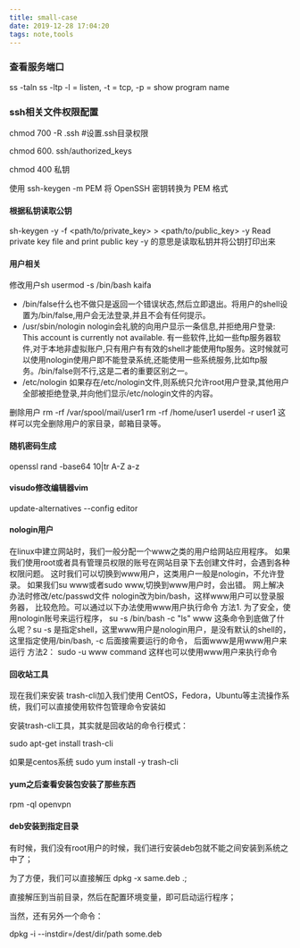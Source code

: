```yaml
---
title: small-case
date: 2019-12-28 17:04:20
tags: note,tools
---
```

### 查看服务端口

ss -taln
ss -ltp
-l = listen, -t = tcp, -p = show program name

### ssh相关文件权限配置

chmod 700 -R .ssh #设置.ssh目录权限

chmod 600. ssh/authorized_keys

chmod 400 私钥

使用 ssh-keygen -m PEM 将 OpenSSH 密钥转换为 PEM 格式

<!--more-->

#### 根据私钥读取公钥
sh-keygen -y -f <path/to/private_key> > <path/to/public_key>
-y Read private key file and print public key
-y 的意思是读取私钥并将公钥打印出来

#### 用户相关

修改用户sh
usermod -s /bin/bash kaifa
- /bin/false什么也不做只是返回一个错误状态,然后立即退出。将用户的shell设置为/bin/false,用户会无法登录,并且不会有任何提示。
- /usr/sbin/nologin
nologin会礼貌的向用户显示一条信息,并拒绝用户登录:
This account is currently not available.
有一些软件,比如一些ftp服务器软件,对于本地非虚拟账户,只有用户有有效的shell才能使用ftp服务。这时候就可以使用nologin使用户即不能登录系统,还能使用一些系统服务,比如ftp服务。/bin/false则不行,这是二者的重要区别之一。
- /etc/nologin
如果存在/etc/nologin文件,则系统只允许root用户登录,其他用户全部被拒绝登录,并向他们显示/etc/nologin文件的内容。


删除用户
 rm -rf /var/spool/mail/user1
 rm -rf /home/user1
userdel -r user1    这样可以完全删除用户的家目录，邮箱目录等。

#### 随机密码生成

openssl rand -base64 10|tr A-Z a-z

#### visudo修改编辑器vim
update-alternatives --config editor

#### nologin用户

在linux中建立网站时，我们一般分配一个www之类的用户给网站应用程序。
如果我们使用root或者具有管理员权限的账号在网站目录下去创建文件时，会遇到各种权限问题。
这时我们可以切换到www用户，这类用户一般是nologin，不允许登录。
如果我们su www或者sudo www,切换到www用户时，会出错。
网上解决办法时修改/etc/passwd文件 nologin改为bin/bash，这样www用户可以登录服务器，
比较危险。可以通过以下办法使用www用户执行命令
方法1. 为了安全，使用nologin账号来运行程序，
su -s /bin/bash -c "ls" www
这条命令到底做了什么呢？su -s 是指定shell，这里www用户是nologin用户，是没有默认的shell的，这里指定使用/bin/bash, -c 后面接需要运行的命令， 后面www是用www用户来运行
方法2：
sudo -u www command 这样也可以使用www用户来执行命令

#### 回收站工具

现在我们来安装 trash-cli加入我们使用 CentOS，Fedora，Ubuntu等主流操作系统，我们可以直接使用软件包管理命令安装如

安装trash-cli工具，其实就是回收站的命令行模式：

sudo apt-get install trash-cli

如果是centos系统
sudo yum install -y trash-cli


#### yum之后查看安装包安装了那些东西


rpm -ql openvpn

#### deb安装到指定目录
有时候，我们没有root用户的时候，我们进行安装deb包就不能之间安装到系统之中了；

为了方便，我们可以直接解压 dpkg -x same.deb .;

直接解压到当前目录，然后在配置环境变量，即可启动运行程序；

当然，还有另外一个命令：

dpkg -i --instdir=/dest/dir/path some.deb
